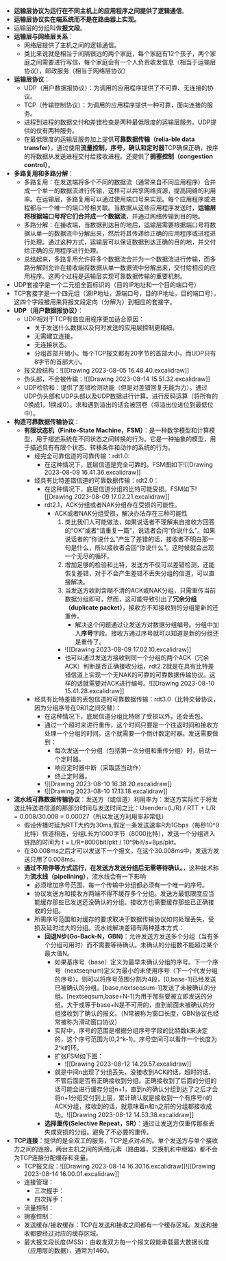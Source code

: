 - **运输层协议为运行在不同主机上的应用程序之间提供了逻辑通信**。
- **运输层协议实在端系统而不是在路由器上实现。**
- 运输层的分组叫做**报文段**。
- **运输层与网络层关系**：
	- 网络层提供了主机之间的逻辑通信。
	- 类比来说就是相当于间隔很远的两个家庭，每个家庭有12个孩子，两个家庭之间需要进行写信，每个家庭会有一个人负责收发信息（相当于运输层协议），邮政服务（相当于网络层协议）
- **运输层协议**：
	- UDP（用户数据报协议）：为调用的应用程序提供了不可靠、无连接的协议。
	- TCP（传输控制协议）：为调用的应用程序提供一种可靠，面向连接的服务。
	- 进程到进程的数据交付和差错检查是两种最低限度的运输层服务。UDP提供的仅有两种服务。
	- 在最低限度的运输层服务加上提供**可靠数据传输（relia-ble data transfer）**，通过使用**流量控制，序号，确认和定时器**TCP确保正确，按序的将数据从发送进程交付给接收进程。还提供了**拥塞控制（congestion control）**。
- **多路复用和多路分解**：
	- 多路复用：在发送端将多个不同的数据流（通常来自不同应用程序）合并成一个单一的数据流进行传输，这样可以共享网络资源，提高网络的利用率。在运输层，多路复用可以通过使用端口号来实现。每个应用程序或进程都与一个唯一的端口号相关联。当数据从这些应用程序发送时，**运输层将根据端口号将它们合并成一个数据流**，并通过网络传输到目的地。
	- 多路分解：在接收端，当数据到达目的地后，运输层需要根据端口号将数据从单一的数据流中分解出来，然后将其传递给正确的应用程序或进程进行处理。通过这种方式，运输层可以保证数据到达正确的目的地，并交付给正确的应用程序进行处理。
	- 总结起来，多路复用允许将多个数据流合并为一个数据流进行传输，而多路分解则允许在接收端将数据从单一数据流中分解出来，交付给相应的应用程序。这两个过程是运输层实现可靠数据传输的重要机制。
- UDP套接字是一个二元组全面标识的（目的IP地址和一个目的端口号）
- TCP套接字是一个四元组（源IP地址，源端口号，目的IP地址，目的端口号），这四个字段被用来将报文段定向（分解为）到相应的套接字。
- **UDP（用户数据报协议）**：
	- UDP相对于TCP有些应用程序更加适合原因：
		- 关于发送什么数据以及何时发送的应用层控制更精细。
		- 无需建立连接。
		- 无连接状态。
		- 分组首部开销小。每个TCP报文都有20字节的首部大小，而UDP只有8字节的首部大小。
	- 报文段结构：![[Drawing 2023-08-05 16.48.40.excalidraw]]
	- 伪头部，不会被传输：![[Drawing 2023-08-14 15.51.32.excalidraw]]
	- UDP检验和：提供了差错检测功能（但是对差错回复无能为力）。通过UDP伪头部和UDP头部以及UDP数据进行计算。进行反码运算（将所有的0换成1，1换成0）。求和遇到溢出的话会被回卷（将溢出位进位到最低位中）。
- **构造可靠数据传输协议**：
	- **有限状态机（Finite-State Machine，FSM）**：是一种数学模型和计算模型，用于描述系统在不同状态之间转换的行为。它是一种抽象的模型，用于描述具有有限个状态、转移条件和动作的系统的行为。
		- 经完全可靠信道的可靠传输：rdt1.0:
			- 在这种情况下，底层信道是完全可靠的。FSM图如下![[Drawing 2023-08-09 16.41.36.excalidraw]]
		- 经具有比特差错信道的可靠数据传输：rdt2.0：
			- 在这种情况下，底层信道分组的比特可能受损。FSM如下![[Drawing 2023-08-09 17.02.21.excalidraw]]
			- rdt2.1，ACK分组或者NAK分组存在受损的可能性。
				- ACK或者NAK分组受损，解决办法存在三种可能性
					1. 类比我们人可能做法，如果说话者不理解来自接收方回答的“OK”或者“请重复一篇”，说话者会问“你说什么”。如果说话者的“你说什么”产生了差错的话，接收者不明白那一句是什么，所以接收者会回“你说什么”。这时候就会出现一个无尽的循环。
					2. 增加足够的检验和比特，发送方不仅可以差错检测，还能恢复差错，对于不会产生差错不丢失分组的信道，可以直接解决。
					3. 当发送方收到含糊不清的ACK或NAK分组，只需重传当前数据分组即可，然而，这可能导致引出了**冗余分组（duplicate packet）**，接收方不知接收到的分组是新的还重传。
						- 解决这个问题通过让发送方对数据分组编号。分组中加入**序号**字段。接收方通过序号就可以知道是新的分组还是重传了。
					- ![[Drawing 2023-08-09 17.02.10.excalidraw]]
					- 也可以通过发送方接收到同一个分组的两个ACK（冗余ACK）判断是否正确接收分组，rdt2.2就是在具有比特差错信道上实现一个无NAK的可靠的可靠数据传输协议。这样的话就需要对ACK进行编号。![[Drawing 2023-08-10 15.41.28.excalidraw]]
		- 经具有比特差错的丢包信道的可靠数据传输：rdt3.0（比特交替协议，因为分组序号在0和1之间交替）：
			- 在这种情况下，底层信道分组比特除了受损以外，还会丢包。
			- 通过一个超时来进行重传，这个时间只要是一个往返时间和接收方处理一个分组的时间。这个就需要一个倒计数定时器。发送需要做到：
				- 每次发送一个分组（包括第一次分组和重传分组）时，启动一个定时器。
				- 响应定时器中断（采取适当动作）
				- 终止定时器。
			- ![[Drawing 2023-08-10 16.38.20.excalidraw]]
			- ![[Drawing 2023-08-10 17.13.18.excalidraw]]
- **流水线可靠数据传输协议**：发送方（或信道）利用率为：发送方实际忙于将发送比特送进信道的那部分时间与发送时间之比：Usender=(L/R) / RTT + L/R = 0.008/30.008 = 0.00027（所以发送方利用率非常低） 
	- 假设传播时延为RTT大约为30ms,假定一条发送速率R为1Gbps（每秒10^9比特）信道相连，分组L长为1000字节（8000比特），发送一个分组进入链路的时间为 t = L/R=8000bit/pkt / 10^9bit/s=8μs/pkt。
	- 在30.008ms之后才可以发送下一个报文，在这个30.008ms中，发送方发送只用了0.008ms。 
	- **通过不用停等方式运行，在发送方发送分组后无需等待确认。**，这种技术称为**流水线（pipelining）**，流水线会有一下影响
		- 必须增加序号范围，每一个传输中分组都必须有一个唯一的序号。
		- 协议发送方和接收方两端不得不缓存多个分组。发送方最低限度应当能缓存那些已发送还没确认的分组。接收方也需要缓存那些已正确接收的分组。
		- 所需序号范围和对缓存的要求取决于数据传输协议如何处理丢失，受损及延时过大的分组。流水线解决差错有两种基本方式：
			- **回退N步(Go-Back-N，GBN)**：允许发送方发送多个分组（当有多个分组可用时）而不需要等待确认。未确认的分组数不能超过某个最大值N。
				- 如果基序号（base）定义为最早未确认分组的序号。下一个序号（nextseqnum)定义为最小的未使用序号（下一个代发分组的序号）。则可以将序号范围分割为4段，[0,base-1]已经发送已被确认的分组。[base,nextseqsum-1]发送了未被确认的分组。[nextseqsum,base+N-1]为用于那些要被立即发送的分组。大于或等于base+N是不可用的，直到前面未被确认的分组接收到了确认的报文。（N常被称为窗口长度，GBN协议也经常被称为滑动窗口协议）
				- 实际中，序号的范围是根据分组序号字段的比特数k来决定的，这个序号范围为(0,2^k-1)。序号空间可以看作一个长度为2^k的环。
				- 扩张FSM如下图：
					- ![[Drawing 2023-08-12 14.29.57.excalidraw]]
				- 就是中间n出现了分组丢失，没接收到ACK的话，超时的话，不管后面是否有正确接收到分组。正确接收到了后面的分组的话可能会进行缓存分组n+1，直到n的确认分组到达了之后才会将n+1分组交付到上层，累计确认就是接收到一个有序号n的ACK分组，接收到的话，就意味着n和n之前的分组都接收成功。![[Drawing 2023-08-12 14.53.38.excalidraw]]
			- **选择重传(Selective Repeat，SR）**：通过让发送方仅重传那些丢失或受损的分组。避免了不必要的重传。
- **TCP连接**：提供的是全双工的服务，TCP是点对点的。单个发送方与单个接收方之间的连接。两台主机之间的网络元素（路由器，交换机和中继器）都不会为TCP连接分配缓存和变量。
	- TCP报文段：![[Drawing 2023-08-14 16.30.16.excalidraw]]![[Drawing 2023-08-14 16.00.01.excalidraw]]
	- 连接管理：
		- 三次握手：
		- 四次挥手：
	- 流量控制：
	- 拥塞控制：
	- 发送缓存/接收缓存：TCP在发送和接收之间都有一个缓存区域。发送和接收都要经过对应的缓存区域。
	- 最大报文段长度(MSS)：由收发双方每一个报文段能承载最大数据长度（应用层的数据），通常为1460。